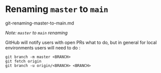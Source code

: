 # Renaming `master` to `main`

git-renaming-master-to-main.md

*Note: `master` to `main` renaming*

GitHub will notify users with open PRs what to do, but in general for local environments users will need to do :

```
git branch -m master <BRANCH>
git fetch origin
git branch -u origin/<BRANCH> <BRANCH>
```


